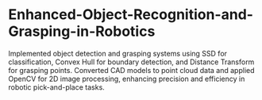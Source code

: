 # Enhanced-Object-Recognition-and-Grasping-in-Robotics
Implemented object detection and grasping systems using SSD for classification, Convex Hull for boundary detection, and Distance Transform for grasping points. Converted CAD models to point cloud data and applied OpenCV for 2D image processing, enhancing precision and efficiency in robotic pick-and-place tasks.
